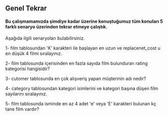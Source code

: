 ## Genel Tekrar


#### Bu çalışmamamızda şimdiye kadar üzerine konuştuğumuz tüm konuları 5 farklı senaryo üzerinden tekrar etmeye çalıştık. 
Aşağıda ilgili senaryoları bulabilirsiniz.


1- film tablosundan 'K' karakteri ile başlayan en uzun ve replacenet_cost u en düşük 4 filmi sıralayınız.

2- film tablosunda içerisinden en fazla sayıda film bulunduran rating kategorisi hangisidir?

3- cutomer tablosunda en çok alışveriş yapan müşterinin adı nedir?

4- category tablosundan kategori isimlerini ve kategori başına düşen film sayılarını sıralayınız.

5- film tablosunda isminde en az 4 adet 'e' veya 'E' karakteri bulunan kç tane film vardır?
